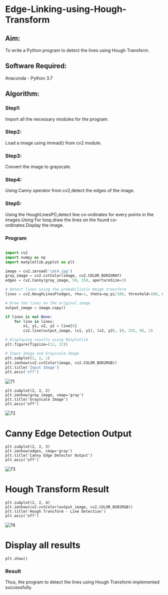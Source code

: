 # Edge-Linking-using-Hough-Transform
## Aim:
To write a Python program to detect the lines using Hough Transform.

## Software Required:
Anaconda - Python 3.7

## Algorithm:
### Step1:

Import all the necessary modules for the program.
### Step2:

Load a image using imread() from cv2 module.
### Step3:

Convert the image to grayscale.
### Step4:

Using Canny operator from cv2,detect the edges of the image.
### Step5:

Using the HoughLinesP(),detect line co-ordinates for every points in the images.Using For loop,draw the lines on the found co-ordinates.Display the image.

### Program

```python

import cv2
import numpy as np
import matplotlib.pyplot as plt

image = cv2.imread('cat4.jpg') 
gray_image = cv2.cvtColor(image, cv2.COLOR_BGR2GRAY)
edges = cv2.Canny(gray_image, 50, 150, apertureSize=3)

```

```python
# Detect lines using the probabilistic Hough transform
lines = cv2.HoughLinesP(edges, rho=1, theta=np.pi/180, threshold=100, minLineLength=50, maxLineGap=10)

# Draw the lines on the original image
output_image = image.copy()

if lines is not None:
    for line in lines:
        x1, y1, x2, y2 = line[0]
        cv2.line(output_image, (x1, y1), (x2, y2), (0, 255, 0), 2)

```

```python
# Displaying results using Matplotlib
plt.figure(figsize=(12, 12))

# Input Image and Grayscale Image
plt.subplot(2, 2, 1)
plt.imshow(cv2.cvtColor(image, cv2.COLOR_BGR2RGB))
plt.title('Input Image')
plt.axis('off')
```
![71](https://github.com/user-attachments/assets/36e42563-6459-4814-b874-81e37c96eaf9)
```
plt.subplot(2, 2, 2)
plt.imshow(gray_image, cmap='gray')
plt.title('Grayscale Image')
plt.axis('off')
```
![72](https://github.com/user-attachments/assets/a94d0139-cb11-43eb-a2f6-f7788c3f5122)

# Canny Edge Detection Output
```
plt.subplot(2, 2, 3)
plt.imshow(edges, cmap='gray')
plt.title('Canny Edge Detector Output')
plt.axis('off')
```
![73](https://github.com/user-attachments/assets/cc40e035-fa5a-4803-9232-6e77e5520f87)

# Hough Transform Result
```
plt.subplot(2, 2, 4)
plt.imshow(cv2.cvtColor(output_image, cv2.COLOR_BGR2RGB))
plt.title('Hough Transform - Line Detection')
plt.axis('off')
```
![74](https://github.com/user-attachments/assets/96443ca0-39b1-407b-8a3a-97c90730b601)

# Display all results
```
plt.show()
```


### Result

Thus, the program to detect the lines using Hough Transform implemented successfully.



